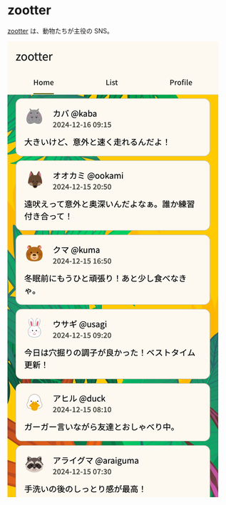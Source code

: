 # zootter

[zootter](https://fusho-takahashi.github.io/zootter) は、動物たちが主役の SNS。

![screenshot](screenshot.png)
